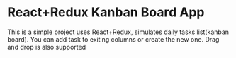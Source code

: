<h1>React+Redux Kanban Board App</h1>

<p>This is a simple project uses React+Redux, simulates daily tasks list(kanban board). 
You can add task to exiting columns or create the new one. Drag and drop is also supported</p>


